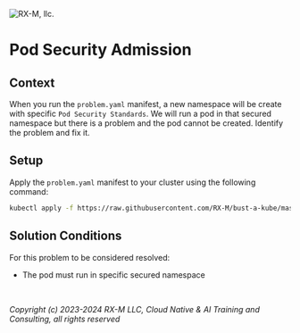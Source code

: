 ![RX-M, llc.](https://rx-m.com/rxm-cnc.svg)

# Pod Security Admission

## Context

When you run the `problem.yaml` manifest, a new namespace will be create with specific `Pod Security Standards`. We will
run a pod in that secured namespace but there is a problem and the pod cannot be created. Identify the problem and fix it.

## Setup

Apply the `problem.yaml` manifest to your cluster using the following command:

```bash
kubectl apply -f https://raw.githubusercontent.com/RX-M/bust-a-kube/master/workload/workload-pod-pod-security-admission/problem.yaml
```

## Solution Conditions

For this problem to be considered resolved:

- The pod must run in specific secured namespace

<br>

_Copyright (c) 2023-2024 RX-M LLC, Cloud Native & AI Training and Consulting, all rights reserved_
